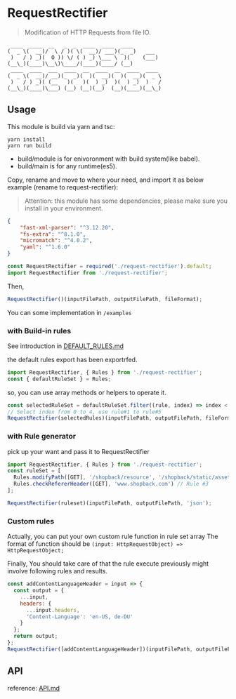 # RequestRectifier

> Modification of HTTP Requests from file IO.

```
 ____  ____  __   _  _  ____  ____  ____
(  _ \(  __)/  \ / )( \(  __)/ ___)(_  _)   ___
 )   / ) _)(  O )) \/ ( ) _) \___ \  )(    (___)
(__\_)(____)\__\)\____/(____)(____/ (__)
 ____  ____  ___  ____  __  ____  __  ____  ____
(  _ \(  __)/ __)(_  _)(  )(  __)(  )(  __)(  _ \
 )   / ) _)( (__   )(   )(  ) _)  )(  ) _)  )   /
(__\_)(____)\___) (__) (__)(__)  (__)(____)(__\_)

```

## Usage

This module is build via yarn and tsc:

```
yarn install
yarn run build
```

- build/module is for enivoronment with build system(like babel).
- build/main is for any runtime(es5).

Copy, rename and move to where your need, and import it as below example (rename to request-rectifier):

> Attention: this module has some dependencies, please make sure you install in your environment.
``` JSON
{
    "fast-xml-parser": "^3.12.20",
    "fs-extra": "^8.1.0",
    "micromatch": "^4.0.2",
    "yaml": "^1.6.0"
}
```

```js
const RequestRectifier = required('./request-rectifier').default;
import RequestRectifier from './request-rectifier';
```

Then,

```js
RequestRectifier()(inputFilePath, outputFilePath, fileFormat);
```

You can some implementation in `/examples`

### with Build-in rules

See introduction in [DEFAULT_RULES.md](DEFAULT_RULES.md#default-rules)

the default rules export has been exportrfed.

```js
import RequestRectifier, { Rules } from './request-rectifier';
const { defaultRuleSet } = Rules;
```

so, you can use array methods or helpers to operate it.

```js
const selectedRuleSet = defaultRuleSet.filter((rule, index) => index < 5);
// Select index from 0 to 4, use rule#1 to rule#5
RequestRectifier(selectedRules)(inputFilePath, outputFilePath, fileFormat);
```

### with Rule generator

pick up your want and pass it to RequestRectifier

```js
import RequestRectifier, { Rules } from './request-rectifier';
const ruleSet = [
  Rules.modifyPath([GET], '/shopback/resource', '/shopback/static/assets'), // Rule #1
  Rules.checkRefererHeader([GET], 'www.shopback.com') // Rule #3
];

RequestRectifier(ruleset)(inputFilePath, outputFilePath, 'json');
```

### Custom rules

Actually, you can put your own custom rule function in rule set array
The format of function should be `(input: HttpRequestObject) => HttpRequestObject;`

Finally, You should take care of that the rule execute previously might involve following rules and results.

```js
const addContentLanguageHeader = input => {
  const output = {
    ...input,
    headers: {
      ...input.headers,
      'Content-Language': 'en-US, de-DU'
    }
  };
  return output;
};
RequestRectifier([addContentLanguageHeader])(inputFilePath, outputFilePath, 'json');
```

## API
reference: [API.md](API.md)